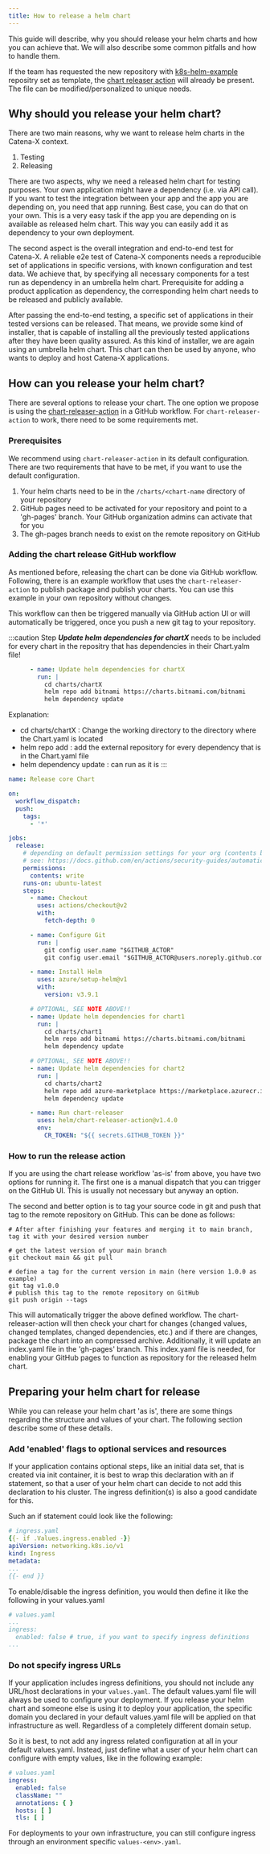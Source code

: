 ```yaml
---
title: How to release a helm chart
---
```


This guide will describe, why you should release your helm charts and how you can achieve that. We will also describe
some common pitfalls and how to handle them.

If the team has requested the new repository with [k8s-helm-example](https://github.com/catenax-ng/k8s-helm-example) repositry set as template, the [chart releaser action](#adding-the-chart-release-github-workflow) will already be present. The file can be modified/personalized to unique needs.

## Why should you release your helm chart?

There are two main reasons, why we want to release helm charts in the Catena-X context.

1. Testing
2. Releasing

There are two aspects, why we need a released helm chart for testing purposes. Your own application might have a
dependency (i.e. via API call). If you want to test the integration between your app and the app you are depending on,
you need that app running. Best case, you can do that on your own. This is a very easy task if the app you are depending
on is available as released helm chart. This way you can easily add it as dependency to your own deployment.

The second aspect is the overall integration and end-to-end test for Catena-X. A reliable e2e test of Catena-X
components needs a reproducible set of applications in specific versions, with known configuration and test data. We
achieve that, by specifying all necessary components for a test run as dependency in an umbrella helm chart.
Prerequisite for adding a product application as dependency, the corresponding helm chart needs to be released and
publicly available.

After passing the end-to-end testing, a specific set of applications in their tested versions can be released. That
means, we provide some kind of installer, that is capable of installing all the previously tested applications after
they have been quality assured. As this kind of installer, we are again using an umbrella helm chart. This chart can
then be used by anyone, who wants to deploy and host Catena-X applications.

## How can you release your helm chart?

There are several options to release your chart. The one option we propose is using the
[chart-releaser-action](https://github.com/helm/chart-releaser-action) in a
GitHub workflow. For `chart-releaser-action` to work, there need to be some requirements met.

### Prerequisites

We recommend using `chart-releaser-action` in its default configuration. There are two requirements that have to be met,
if you want to use the default configuration.

1. Your helm charts need to be in the `/charts/<chart-name` directory of your repository
2. GitHub pages need to be activated for your repository and point to a 'gh-pages' branch. Your GitHub organization
   admins can activate that for you
3. The gh-pages branch needs to exist on the remote repository on GitHub

### Adding the chart release GitHub workflow

As mentioned before, releasing the chart can be done via GitHub workflow. Following, there is an example workflow that
uses the `chart-releaser-action` to publish package and publish your charts. You can use this example in your own
repository without changes.

This workflow can then be triggered manually via GitHub action UI or will automatically be triggered, once you push a
new git tag to your repository.

:::caution
Step ___Update helm dependencies for chartX___ needs to be included for every chart in the repositry that has dependencies in their Chart.yalm file!

```yaml
      - name: Update helm dependencies for chartX
        run: |
          cd charts/chartX
          helm repo add bitnami https://charts.bitnami.com/bitnami
          helm dependency update
```

Explanation:
- cd charts/chartX : Change the working directory to the directory where the Chart.yaml is located
- helm repo add : add the external repository for every dependency that is in the Chart.yaml file
- helm dependency update : can run as it is
:::

```yaml
name: Release core Chart

on:
  workflow_dispatch:
  push:
    tags:
      - '*'

jobs:
  release:
    # depending on default permission settings for your org (contents being read-only or read-write for workloads), you will have to add permissions
    # see: https://docs.github.com/en/actions/security-guides/automatic-token-authentication#modifying-the-permissions-for-the-github_token
    permissions:
      contents: write
    runs-on: ubuntu-latest
    steps:
      - name: Checkout
        uses: actions/checkout@v2
        with:
          fetch-depth: 0

      - name: Configure Git
        run: |
          git config user.name "$GITHUB_ACTOR"
          git config user.email "$GITHUB_ACTOR@users.noreply.github.com"

      - name: Install Helm
        uses: azure/setup-helm@v1
        with:
          version: v3.9.1

      # OPTIONAL, SEE NOTE ABOVE!!
      - name: Update helm dependencies for chart1
        run: |
          cd charts/chart1
          helm repo add bitnami https://charts.bitnami.com/bitnami
          helm dependency update

      # OPTIONAL, SEE NOTE ABOVE!!
      - name: Update helm dependencies for chart2
        run: |
          cd charts/chart2
          helm repo add azure-marketplace https://marketplace.azurecr.io/helm/v1/repo
          helm dependency update

      - name: Run chart-releaser
        uses: helm/chart-releaser-action@v1.4.0
        env:
          CR_TOKEN: "${{ secrets.GITHUB_TOKEN }}"
```

### How to run the release action

If you are using the chart release workflow 'as-is' from above, you have two options for running it.
The first one is a manual dispatch that you can trigger on the GitHub UI. This is usually not necessary but anyway an
option.

The second and better option is to tag your source code in git and push that tag to the remote repository on GitHub.
This can be done as follows:

```shell
# After after finishing your features and merging it to main branch, tag it with your desired version number

# get the latest version of your main branch
git checkout main && git pull

# define a tag for the current version in main (here version 1.0.0 as example)
git tag v1.0.0
# publish this tag to the remote repository on GitHub
git push origin --tags
```

This will automatically trigger the above defined workflow. The chart-releaser-action will then check your chart for
changes (changed values, changed templates, changed dependencies, etc.) and if there are changes, package the chart
into an compressed archive. Additionally, it will update an index.yaml file in the 'gh-pages' branch. This index.yaml
file is needed, for enabling your GitHub pages to function as repository for the released helm chart.

## Preparing your helm chart for release

While you can release your helm chart 'as is', there are some things regarding the structure and values of your chart.
The following section describe some of these details.

### Add 'enabled' flags to optional services and resources

If your application contains optional steps, like an initial data set, that is created via init container, it is best to
wrap this declaration with an if statement, so that a user of your helm chart can decide to not add this declaration to
his cluster. The ingress definition(s) is also a good candidate for this.

Such an if statement could look like the following:

```yaml
# ingress.yaml
{{- if .Values.ingress.enabled -}}
apiVersion: networking.k8s.io/v1
kind: Ingress
metadata:
...
{{- end }}
```

To enable/disable the ingress definition, you would then define it like the following in your values.yaml

```yaml
# values.yaml
...
ingress:
  enabled: false # true, if you want to specify ingress definitions
...
```

### Do not specify ingress URLs

If your application includes ingress definitions, you should not include any URL/host declarations in your
`values.yaml`. The default values.yaml file will always be used to configure your deployment. If you release your helm
chart and someone else is using it to deploy your application, the specific domain you declared in your default
values.yaml file will be applied on that infrastructure as well. Regardless of a completely different domain setup.

So it is best, to not add any ingress related configuration at all in your default values.yaml. Instead, just define
what a user of your helm chart can configure with empty values, like in the following example:

```yaml
# values.yaml
ingress:
  enabled: false
  className: ""
  annotations: { }
  hosts: [ ]
  tls: [ ]
```

For deployments to your own infrastructure, you can still configure ingress through an environment specific
`values-<env>.yaml`.
